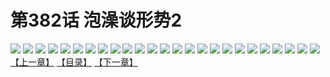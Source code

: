 # 第382话 泡澡谈形势2
![](https://s2.baozimh.com/scomic/sanyanxiaotianlu-samanhua/0/381-y7gd/1.jpg)
![](https://s2.baozimh.com/scomic/sanyanxiaotianlu-samanhua/0/381-y7gd/2.jpg)
![](https://s2.baozimh.com/scomic/sanyanxiaotianlu-samanhua/0/381-y7gd/3.jpg)
![](https://s2.baozimh.com/scomic/sanyanxiaotianlu-samanhua/0/381-y7gd/4.jpg)
![](https://s2.baozimh.com/scomic/sanyanxiaotianlu-samanhua/0/381-y7gd/5.jpg)
![](https://s2.baozimh.com/scomic/sanyanxiaotianlu-samanhua/0/381-y7gd/6.jpg)
![](https://s2.baozimh.com/scomic/sanyanxiaotianlu-samanhua/0/381-y7gd/7.jpg)
![](https://s2.baozimh.com/scomic/sanyanxiaotianlu-samanhua/0/381-y7gd/8.jpg)
![](https://s2.baozimh.com/scomic/sanyanxiaotianlu-samanhua/0/381-y7gd/9.jpg)
![](https://s2.baozimh.com/scomic/sanyanxiaotianlu-samanhua/0/381-y7gd/10.jpg)
![](https://s2.baozimh.com/scomic/sanyanxiaotianlu-samanhua/0/381-y7gd/11.jpg)
![](https://s2.baozimh.com/scomic/sanyanxiaotianlu-samanhua/0/381-y7gd/12.jpg)
![](https://s2.baozimh.com/scomic/sanyanxiaotianlu-samanhua/0/381-y7gd/13.jpg)
![](https://s2.baozimh.com/scomic/sanyanxiaotianlu-samanhua/0/381-y7gd/14.jpg)
![](https://s2.baozimh.com/scomic/sanyanxiaotianlu-samanhua/0/381-y7gd/15.jpg)
![](https://s2.baozimh.com/scomic/sanyanxiaotianlu-samanhua/0/381-y7gd/16.jpg)
![](https://s2.baozimh.com/scomic/sanyanxiaotianlu-samanhua/0/381-y7gd/17.jpg)
![](https://s2.baozimh.com/scomic/sanyanxiaotianlu-samanhua/0/381-y7gd/18.jpg)
![](https://s2.baozimh.com/scomic/sanyanxiaotianlu-samanhua/0/381-y7gd/19.jpg)
![](https://s2.baozimh.com/scomic/sanyanxiaotianlu-samanhua/0/381-y7gd/20.jpg)
![](https://s2.baozimh.com/scomic/sanyanxiaotianlu-samanhua/0/381-y7gd/21.jpg)
![](https://s2.baozimh.com/scomic/sanyanxiaotianlu-samanhua/0/381-y7gd/22.jpg)
![](https://s2.baozimh.com/scomic/sanyanxiaotianlu-samanhua/0/381-y7gd/23.jpg)
![](https://s2.baozimh.com/scomic/sanyanxiaotianlu-samanhua/0/381-y7gd/24.jpg)
![](https://s2.baozimh.com/scomic/sanyanxiaotianlu-samanhua/0/381-y7gd/25.jpg)
[【上一章】](./381.md)
[【目录】](./README.md)
[【下一章】](./383.md)
